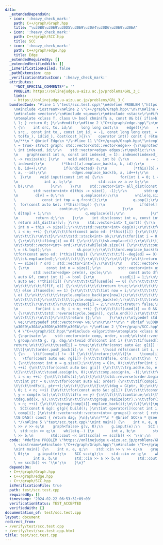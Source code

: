 ```yaml
---
data:
  _extendedDependsOn:
  - icon: ':heavy_check_mark:'
    path: C++/graph/Graph.hpp
    title: "\u30B0\u30E9\u30D5\u30E9\u30A4\u30D6\u30E9\u30EA"
  - icon: ':heavy_check_mark:'
    path: C++/graph/SCC.hpp
    title: SCC
  - icon: ':heavy_check_mark:'
    path: C++/graph/edge.hpp
    title: Edge
  _extendedRequiredBy: []
  _extendedVerifiedWith: []
  _isVerificationFailed: false
  _pathExtension: cpp
  _verificationStatusIcon: ':heavy_check_mark:'
  attributes:
    '*NOT_SPECIAL_COMMENTS*': ''
    PROBLEM: https://onlinejudge.u-aizu.ac.jp/problems/GRL_3_C
    links:
    - https://onlinejudge.u-aizu.ac.jp/problems/GRL_3_C
  bundledCode: "#line 1 \"test/scc.test.cpp\"\n#define PROBLEM \"https://onlinejudge.u-aizu.ac.jp/problems/GRL_3_C\"\
    \n#include <iostream>\n#line 2 \"C++/graph/Graph.hpp\"\n\r\n#line 4 \"C++/graph/Graph.hpp\"\
    \n#include <vector>\r\n#include <queue>\r\n#include <stack>\r\n#ifndef TEMPLATE\r\
    \ntemplate <class T, class U> bool chmin(T& a, const U& b){ if(a>b){ a=b; return\
    \ 1; } return 0; }\r\n#endif\r\n#line 2 \"C++/graph/edge.hpp\"\n\nstruct edge\
    \ {\n    int src, to, id;\n    long long cost;\n    edge(){}\n    edge(const int\
    \ src_, const int to_, const int id_ = -1, const long long cost_ = 0): src(src_),\
    \ to(to_), id(id_), cost(cost_){}\n    operator int() const { return to; }\n};\n\
    \n/**\n * @brief Edge\n */\n#line 11 \"C++/graph/Graph.hpp\"\ntemplate <bool undirected\
    \ = true> struct graph: std::vector<std::vector<edge>> {\r\nprotected:\r\n   \
    \ int indexed, id;\r\n    std::vector<edge> edges;\r\npublic:\r\n    graph(){}\r\
    \n    graph(const int n, const int indexed_ = 1): indexed(indexed_), id(0){ this\
    \ -> resize(n); }\r\n    void add(int a, int b) {\r\n        a -= indexed, b-=\
    \ indexed;\r\n        (*this)[a].emplace_back(a, b, id);\r\n        edges.emplace_back(a,\
    \ b, id++);\r\n        if(undirected) {\r\n            (*this)[b].emplace_back(b,\
    \ a, --id);\r\n            edges.emplace_back(b, a, id++);\r\n        }\r\n  \
    \  }\r\n    void input(const int m) {\r\n        for(int i = 0; i < m; ++i) {\r\
    \n            int a, b;\r\n            std::cin >> a >> b;\r\n            add(a,\
    \ b);\r\n        }\r\n    }\r\n    std::vector<int> all_dist(const int v) {\r\n\
    \        std::vector<int> d(this -> size(), -1);\r\n        std::queue<int> q;\r\
    \n        d[v] = 0;\r\n        q.emplace(v);\r\n        while(q.size()) {\r\n\
    \            const int tmp = q.front();\r\n            q.pop();\r\n          \
    \  for(const auto &el: (*this)[tmp]) {\r\n                if(d[el] != -1) {\r\n\
    \                    continue;\r\n                }\r\n                d[el] =\
    \ d[tmp] + 1;\r\n                q.emplace(el);\r\n            }\r\n        }\r\
    \n        return d;\r\n    }\r\n    int dist(const int u, const int v) const {\
    \ return all_dist(u)[v]; }\r\n    std::vector<int> t_sort() {\r\n        const\
    \ int n = this -> size();\r\n\t\tstd::vector<int> deg(n);\r\n\t\tfor(int i = 0;\
    \ i < n; ++i) {\r\n\t\t\tfor(const auto ed: (*this)[i]) {\r\n\t\t\t\tdeg[ed]++;\r\
    \n\t\t\t}\r\n\t\t}\r\n\t\tstd::stack<int> sk;\r\n\t\tfor(int i = 0; i < n; ++i)\
    \ {\r\n\t\t\tif(deg[i] == 0) {\r\n\t\t\t\tsk.emplace(i);\r\n\t\t\t}\r\n\t\t}\r\
    \n\t\tstd::vector<int> ord;\r\n\t\twhile(sk.size()) {\r\n\t\t\tconst auto tmp\
    \ = sk.top();\r\n            sk.pop();\r\n\t\t\tord.emplace_back(tmp);\r\n\t\t\
    \tfor(const auto ed: (*this)[tmp]) {\r\n\t\t\t\tif(--deg[ed] == 0) {\r\n\t\t\t\
    \t\tsk.emplace(ed);\r\n\t\t\t\t}\r\n\t\t\t}\r\n\t\t}\r\n\t\treturn ord.size()\
    \ == size() ? ord : std::vector<int>{};\r\n\t}\r\n    std::vector<edge> cycle()\
    \ {\r\n        const int n = size();\r\n        std::vector<int> used(n);\r\n\
    \        std::vector<edge> pre(n), cycle;\r\n        const auto dfs = [&](const\
    \ auto &f, const int i) -> bool {\r\n            used[i] = 1;\r\n\t\t\tfor(const\
    \ auto &e: (*this)[i]) {\r\n\t\t\t\tif(used[e] == 0) {\r\n\t\t\t\t\tpre[e] = e;\r\
    \n\t\t\t\t\tif(f(f, e)) {\r\n\t\t\t\t\t\treturn true;\r\n\t\t\t\t\t}\r\n\t\t\t\
    \t} else if(used[e] == 1) {\r\n\t\t\t\t\tint now = i;\r\n\t\t\t\t\twhile(now !=\
    \ e) {\r\n\t\t\t\t\t\tcycle.emplace_back(pre[now]);\r\n\t\t\t\t\t\tnow = pre[now].src;\r\
    \n\t\t\t\t\t}\r\n\t\t\t\t\tcycle.emplace_back(e);\r\n\t\t\t\t\treturn true;\r\n\
    \t\t\t\t}\r\n\t\t\t}\r\n\t\t\tused[i] = 2;\r\n\t\t\treturn false;\r\n        };\r\
    \n        for(int i = 0; i < n; ++i) {\r\n\t\t\tif(used[i] == 0 && dfs(dfs, i))\
    \ {\r\n\t\t\t\tstd::reverse(cycle.begin(), cycle.end());\r\n\t\t\t\treturn cycle;\r\
    \n\t\t\t}\r\n\t\t}\r\n\t\treturn {};\r\n    }\r\n};\r\ntypedef std::vector<edge>\
    \ ve;\r\ntypedef std::vector<ve> we;\r\n\r\n/**\r\n * @brief \u30B0\u30E9\u30D5\
    \u30E9\u30A4\u30D6\u30E9\u30EA\r\n */\n#line 2 \"C++/graph/SCC.hpp\"\n\n#line\
    \ 4 \"C++/graph/SCC.hpp\"\n#include <algorithm>\ntemplate <class G> struct SCC\
    \ {\nprivate:\n    std::vector<int> comp, order, used;\n\tstd::vector<std::vector<int>>\
    \ group;\n\tG g, rg, dag;\n\tvoid dfs(const int i) {\n\t\tif(used[i]) {\n\t\t\t\
    return;\n\t\t}\n\t\tused[i] = true;\n\t\tfor(const auto &e: g[i]) {\n\t\t\tdfs(e);\n\
    \t\t}\n\t\torder.push_back(i);\n  \t}\n  \tvoid rdfs(const int i, const int cnt)\
    \ {\n    \tif(comp[i] != -1) {\n\t\t\treturn;\n\t\t}\n    \tcomp[i] = cnt;\n \
    \   \tfor(const auto &e: rg[i]) {\n\t\t\trdfs(e, cnt);\n\t\t}\n  \t}\n\tvoid build()\
    \ {\n\t\tconst int n = g.size();\n\t\trg = G(n, 0);\n\t\tfor(int i = 0; i < n;\
    \ ++i) {\n\t\t\tfor(const auto &e: g[i]) {\n\t\t\t\trg.add(e.to, e.src);\n\t\t\
    \t}\n\t\t}\n\t\tused.assign(n, 0);\n\t\tcomp.assign(n, -1);\n\t\tfor(int i = 0;\
    \ i < n; ++i) {\n\t\t\tdfs(i);\n\t\t}\n\t\tstd::reverse(order.begin(), order.end());\n\
    \t\tint ptr = 0;\n\t\tfor(const auto &i: order) {\n\t\t\tif(comp[i] == -1) {\n\
    \t\t\t\trdfs(i, ptr++);\n\t\t\t}\n\t\t}\n\t\tdag = G(ptr, 0);\n\t\tfor(int i =\
    \ 0; i < n; ++i) {\n\t\t\tfor(const auto &e: g[i]) {\n\t\t\t\tconst int x = comp[e.src],\
    \ y = comp[e.to];\n\t\t\t\tif(x == y) {\n\t\t\t\t\tcontinue;\n\t\t\t\t}\n\t\t\t\
    \tdag.add(x, y);\n\t\t\t}\n\t\t}\n\t\tgroup.resize(ptr);\n\t\tfor(int i = 0; i\
    \ < n; ++i) {\n\t\t\tgroup[comp[i]].emplace_back(i);\n\t\t}\n\t}\npublic:\n  \
    \  SCC(const G &g): g(g){ build(); }\n\tint operator[](const int i) const { return\
    \ comp[i]; }\n\tstd::vector<std::vector<int>> groups() const { return group; }\n\
    \tG DAG() const { return dag; }\n};\n\n/**\n * @brief SCC\n * @see https://ei1333.github.io/library/graph/connected-components/strongly-connected-components.hpp\n\
    \ */\n#line 5 \"test/scc.test.cpp\"\nint main() {\n    int v, e, q;\n    std::cin\
    \ >> v >> e;\n    graph<false> g(v, 0);\n    g.input(e);\n    SCC scc(g);\n  \
    \  std::cin >> q;\n    while(q--) {\n        int a, b;\n        std::cin >> a\
    \ >> b;\n        std::cout << int(scc[a] == scc[b]) << '\\n';\n    }\n}\n"
  code: "#define PROBLEM \"https://onlinejudge.u-aizu.ac.jp/problems/GRL_3_C\"\n#include\
    \ <iostream>\n#include \"C++/graph/Graph.hpp\"\n#include \"C++/graph/SCC.hpp\"\
    \nint main() {\n    int v, e, q;\n    std::cin >> v >> e;\n    graph<false> g(v,\
    \ 0);\n    g.input(e);\n    SCC scc(g);\n    std::cin >> q;\n    while(q--) {\n\
    \        int a, b;\n        std::cin >> a >> b;\n        std::cout << int(scc[a]\
    \ == scc[b]) << '\\n';\n    }\n}"
  dependsOn:
  - C++/graph/Graph.hpp
  - C++/graph/edge.hpp
  - C++/graph/SCC.hpp
  isVerificationFile: true
  path: test/scc.test.cpp
  requiredBy: []
  timestamp: '2024-02-22 06:53:31+09:00'
  verificationStatus: TEST_ACCEPTED
  verifiedWith: []
documentation_of: test/scc.test.cpp
layout: document
redirect_from:
- /verify/test/scc.test.cpp
- /verify/test/scc.test.cpp.html
title: test/scc.test.cpp
---
```

